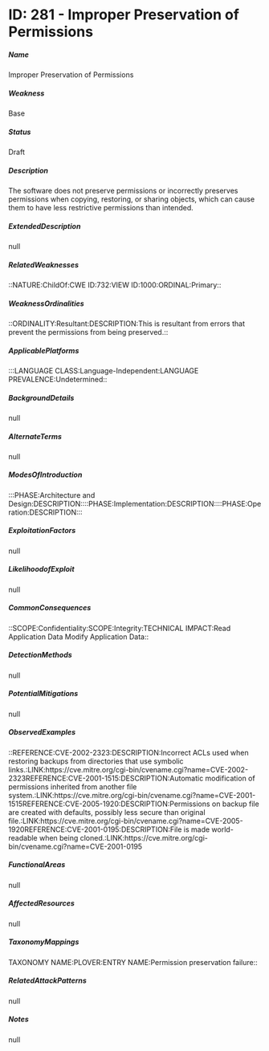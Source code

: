 # ID: 281 - Improper Preservation of Permissions
<h5>Name</h5>Improper Preservation of Permissions
<h5>Weakness</h5>Base
<h5>Status</h5>Draft
<h5>Description</h5>The software does not preserve permissions or incorrectly preserves permissions when copying, restoring, or sharing objects, which can cause them to have less restrictive permissions than intended.
<h5>ExtendedDescription</h5>null
<h5>RelatedWeaknesses</h5>::NATURE:ChildOf:CWE ID:732:VIEW ID:1000:ORDINAL:Primary::
<h5>WeaknessOrdinalities</h5>::ORDINALITY:Resultant:DESCRIPTION:This is resultant from errors that prevent the permissions from being preserved.::
<h5>ApplicablePlatforms</h5>:::LANGUAGE CLASS:Language-Independent:LANGUAGE PREVALENCE:Undetermined::
<h5>BackgroundDetails</h5>null
<h5>AlternateTerms</h5>null
<h5>ModesOfIntroduction</h5>:::PHASE:Architecture and Design:DESCRIPTION::::PHASE:Implementation:DESCRIPTION::::PHASE:Operation:DESCRIPTION:::
<h5>ExploitationFactors</h5>null
<h5>LikelihoodofExploit</h5>null
<h5>CommonConsequences</h5>::SCOPE:Confidentiality:SCOPE:Integrity:TECHNICAL IMPACT:Read Application Data Modify Application Data::
<h5>DetectionMethods</h5>null
<h5>PotentialMitigations</h5>null
<h5>ObservedExamples</h5>::REFERENCE:CVE-2002-2323:DESCRIPTION:Incorrect ACLs used when restoring backups from directories that use symbolic links.:LINK:https://cve.mitre.org/cgi-bin/cvename.cgi?name=CVE-2002-2323REFERENCE:CVE-2001-1515:DESCRIPTION:Automatic modification of permissions inherited from another file system.:LINK:https://cve.mitre.org/cgi-bin/cvename.cgi?name=CVE-2001-1515REFERENCE:CVE-2005-1920:DESCRIPTION:Permissions on backup file are created with defaults, possibly less secure than original file.:LINK:https://cve.mitre.org/cgi-bin/cvename.cgi?name=CVE-2005-1920REFERENCE:CVE-2001-0195:DESCRIPTION:File is made world-readable when being cloned.:LINK:https://cve.mitre.org/cgi-bin/cvename.cgi?name=CVE-2001-0195
<h5>FunctionalAreas</h5>null
<h5>AffectedResources</h5>null
<h5>TaxonomyMappings</h5>TAXONOMY NAME:PLOVER:ENTRY NAME:Permission preservation failure::
<h5>RelatedAttackPatterns</h5>null
<h5>Notes</h5>null

